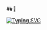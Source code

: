 ##👋

[![Typing SVG](https://readme-typing-svg.demolab.com?font=Fira+Code&pause=1000&random=false&width=435&lines=Hello+World+!+I'm+Gabriel+Nathan+and+i+very+happy+to+see+here)](https://git.io/typing-svg)
